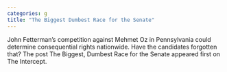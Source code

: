 ```yaml
---
categories: g
title: "The Biggest Dumbest Race for the Senate"
---
```

John Fetterman’s competition against Mehmet Oz in Pennsylvania could determine consequential rights nationwide. Have the candidates forgotten that?
The post The Biggest, Dumbest Race for the Senate appeared first on The Intercept.
